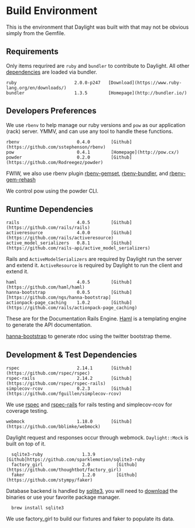 # Build Environment

This is the environment that Daylight was built with that may not be obvious
simply from the Gemfile.

## Requirements

Only items requrired are `ruby` and `bundler` to contribute to Daylight.
All other [dependencies](#dependencies) are loaded via bundler.

    ruby                      2.0.0-p247   [Download](https://www.ruby-lang.org/en/downloads/)
    bundler                   1.3.5        [Homepage](http://bundler.io/)

## Developers Preferences

We use `rbenv` to help manage our ruby versions and `pow` as our application
(rack) server.  YMMV, and can use any tool to handle these functions.

    rbenv                      0.4.0        [Github](https://github.com/sstephenson/rbenv)
    pow                        0.4.1        [Homepage](http://pow.cx/)
    powder                     0.2.0        [Github](https://github.com/Rodreegez/powder)

FWIW, we also use rbenv plugin
[rbenv-gemset](https://github.com/jf/rbenv-gemset),
[rbenv-bundler](https://github.com/carsomyr/rbenv-bundler), and
[rbenv-gem-rehash](https://github.com/sstephenson/rbenv-gem-rehash)

We control pow using the powder CLI.

## Runtime Dependencies

    rails                      4.0.5        [Github](https://github.com/rails/rails)
    activeresource             4.0.0        [Github](https://github.com/rails/activeresource)
    active_model_serializers   0.8.1        [Github](https://github.com/rails-api/active_model_serializers)

Rails and `ActiveModelSerializers` are required by Daylight run the server and extend it.
`ActiveResource` is required by Daylight to run the client and extend it.

    haml                       4.0.5        [Github](https://github.com/haml/haml)
    hanna-bootstrap            0.0.5        [Github][https://github.com/ngs/hanna-bootstrap]
    actionpack-page_caching    1.0.2        [Github](https://github.com/rails/actionpack-page_caching)

These are for the Documentation Rails Engine.  [Haml](haml.info) is a
templating engine to generate the API documentation.

[hanna-bootstrap](https://github.com/ngs/hanna-bootstrap) to generate
rdoc using the twitter bootstrap theme.

## Development & Test Dependencies

    rspec                      2.14.1       [Github](https://github.com/rspec/rspec)
    rspec-rails                2.14.2       [Github](https://github.com/rspec/rspec-rails)
    simplecov-rcov             0.2.3        [Github](https://github.com/fguillen/simplecov-rcov)

We use [rspec](https://www.relishapp.com/rspec/) and
[rspec-rails](https://www.relishapp.com/rspec/rspec-rails/docs)
for rails testing and simplecov-rcov for coverage testing.

    webmock                    1.18.0       [Github](https://github.com/bblimke/webmock)

Daylight request and responses occur through webmock.
`Daylight::Mock` is built on top of it.


  ````ghfm
    sqlite3-ruby               1.3.9        [Github]https://github.com/sparklemotion/sqlite3-ruby
    factory_girl               2.0          [Github](https://github.com/thoughtbot/factory_girl)
    faker                      1.2.0        [Github](https://github.com/stympy/faker)
  ````

Database backend is handled by [sqlite3](https://www.sqlite.org/),
you will need to [download](https://www.sqlite.org/download.html)
the binaries or use your favorite package manager.

  ````
    brew install sqlite3
  ````

We use factory_girl to build our fixtures and faker to populate its data.
